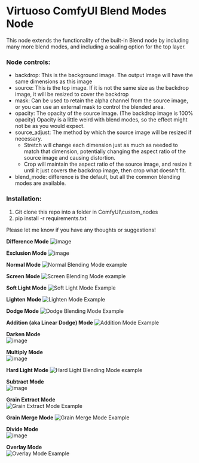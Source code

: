# Virtuoso ComfyUI Blend Modes Node

This node extends the functionality of the built-in Blend node by including many more blend modes, and including a scaling option for the top layer.

### Node controls:

- backdrop: This is the background image. The output image will have the same dimensions as this image
- source: This is the top image. If it is not the same size as the backdrop image, it will be resized to cover the backdrop
- mask: Can be used to retain the alpha channel from the source image, or you can use an external mask to control the blended area.
- opacity: The opacity of the source image. (The backdrop image is 100% opacity) Opacity is a little weird with blend modes, so the effect might not be as you would expect.
- source_adjust: The method by which the source image will be resized if necessary.
     - Stretch will change each dimension just as much as needed to match that dimension, potentially changing the aspect ratio of the source image and causing distortion.
     - Crop will maintain the aspect ratio of the source image, and resize it until it just covers the backdrop image, then crop what doesn't fit.
- blend_mode: difference is the default, but all the common blending modes are available.

### Installation:

1. Git clone this repo into a folder in ComfyUI\custom_nodes
2. pip install -r requirements.txt

Please let me know if you have any thoughts or suggestions!


**Difference Mode**
![image](https://github.com/chrisfreilich/virtuoso-nodes/assets/108036952/02e939ab-fcd1-4f05-a5ce-8a333a32cf9e)

**Exclusion Mode**
![image](https://github.com/chrisfreilich/virtuoso-nodes/assets/108036952/032996c7-c4aa-471c-a89e-e97b114813f9)

**Normal Mode**
![Normal Blending Mode example](https://github.com/chrisfreilich/virtuoso-nodes/assets/108036952/e9a16322-a1bb-425d-ad2c-3d69dfd4b887)

**Screen Mode**
![Screen Blending Mode example](https://github.com/chrisfreilich/virtuoso-nodes/assets/108036952/594b788d-49f4-4bfc-8b9d-445e2436f6d9)

**Soft Light Mode**
![Soft Light Mode Example](https://github.com/chrisfreilich/virtuoso-nodes/assets/108036952/079c6d67-faef-47ca-9835-27b1c1234dfb)

**Lighten Mode**
![Lighten Mode Example](https://github.com/chrisfreilich/virtuoso-nodes/assets/108036952/ac05104d-6d64-4084-a44c-a78b51745ce9)

**Dodge Mode**
![Dodge Blending Mode Example](https://github.com/chrisfreilich/virtuoso-nodes/assets/108036952/747899e7-896d-49cc-af4f-8c914bb3ea8c)

**Addition (aka Linear Dodge) Mode**
![Addition Mode Example](https://github.com/chrisfreilich/virtuoso-nodes/assets/108036952/1d6c94c5-6b52-4a1f-a99b-f12b535d478c)

**Darken Mode**  
![image](https://github.com/chrisfreilich/virtuoso-nodes/assets/108036952/f62c784f-63e8-4786-8fa1-b5ffe729fb4e)

**Multiply Mode**  
![image](https://github.com/chrisfreilich/virtuoso-nodes/assets/108036952/844852a1-a946-4c69-89d5-6f3bb6f40ef5)

**Hard Light Mode**
![Hard Light Blending Mode example](https://github.com/chrisfreilich/virtuoso-nodes/assets/108036952/97eccf07-2369-4cae-bd24-0b035fb3fbbf)

**Subtract Mode**  
![image](https://github.com/chrisfreilich/virtuoso-nodes/assets/108036952/566b19ea-663e-4a8e-9924-85e2e213a67d)

**Grain Extract Mode**  
![Grain Extract Mode Example](https://github.com/chrisfreilich/virtuoso-nodes/assets/108036952/13880223-3653-4eaa-b1e7-371c8fe07fc5)

**Grain Merge Mode**
![Grain Merge Mode Example](https://github.com/chrisfreilich/virtuoso-nodes/assets/108036952/0e1691e1-e92d-4282-8989-ac9e8281120e)

**Divide Mode**  
![image](https://github.com/chrisfreilich/virtuoso-nodes/assets/108036952/14100f42-b5a4-4be3-8a61-cde77b53e65c)

**Overlay Mode**  
![Overlay Mode Example](https://github.com/chrisfreilich/virtuoso-nodes/assets/108036952/de63d31c-99e9-434c-ad97-84767f9cac09)


